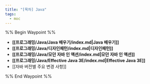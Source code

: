 ```yaml
---
title: "[목차] Java"
tags:
  - moc
---
```

%% Begin Waypoint %%
- **[[프로그래밍/Java/Java 배우기/index.md|Java 배우기]]**
- **[[프로그래밍/Java/디자인패턴/index.md|디자인패턴]]**
- **[[프로그래밍/Java/모던 자바 인 액션/index.md|모던 자바 인 액션]]**
- **[[프로그래밍/Java/Effective Java 3E/index.md|Effective Java 3E]]**
- [[자바 버전별 주요 변경 사항]]

%% End Waypoint %%